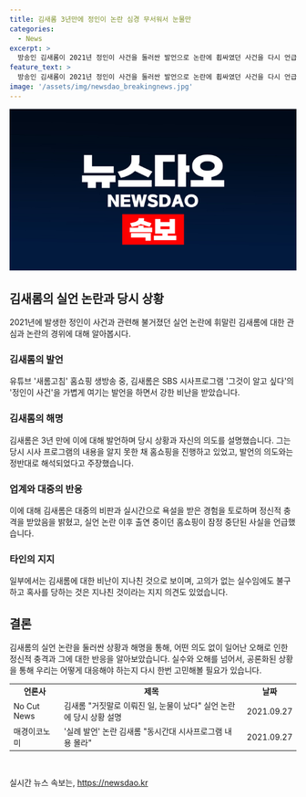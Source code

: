 ```yaml
---
title: 김새롬 3년만에 정인이 논란 심경 무서워서 눈물만
categories:
  - News
excerpt: >
  방송인 김새롬이 2021년 정인이 사건을 둘러싼 발언으로 논란에 휩싸였던 사건을 다시 언급하며 당시 상황을 설명했다. 홈쇼핑 생방송 중에 시사프로그램을 무시하는 발언을 한 후 많은 비난을 받았는데, 김새롬은 이에 대해 스트레스와 비판에 대한 내적 충격을 솔직하게 털어놨다. 이에 대한 대중의 반응과 관련 최근 현상을 회고했고, 일각에서는 비난이 지나친 것이라는 의견도 제기되고 있다. 
feature_text: >
  방송인 김새롬이 2021년 정인이 사건을 둘러싼 발언으로 논란에 휩싸였던 사건을 다시 언급하며 당시 상황을 설명했다. 홈쇼핑 생방송 중에 시사프로그램을 무시하는 발언을 한 후 많은 비난을 받았는데, 김새롬은 이에 대해 스트레스와 비판에 대한 내적 충격을 솔직하게 털어놨다. 이에 대한 대중의 반응과 관련 최근 현상을 회고했고, 일각에서는 비난이 지나친 것이라는 의견도 제기되고 있다. 
image: '/assets/img/newsdao_breakingnews.jpg'
---
```


<p><img src="/assets/img/newsdao_breakingnews.jpg" alt="koreaapp 속보" /></p>

<h2 data-ke-size="size26">김새롬의 실언 논란과 당시 상황</h2>

<p data-ke-size="size16">2021년에 발생한 정인이 사건과 관련해 불거졌던 실언 논란에 휘말린 김새롬에 대한 관심과 논란의 경위에 대해 알아봅시다.</p>

<h3>김새롬의 발언</h3>

<p data-ke-size="size16">유튜브 '새롬고침' 홈쇼핑 생방송 중, 김새롬은 SBS 시사프로그램 '그것이 알고 싶다'의 '정인이 사건'을 가볍게 여기는 발언을 하면서 강한 비난을 받았습니다.</p>

<h3>김새롬의 해명</h3>

<p data-ke-size="size16">김새롬은 3년 만에 이에 대해 발언하며 당시 상황과 자신의 의도를 설명했습니다. 그는 당시 시사 프로그램의 내용을 알지 못한 채 홈쇼핑을 진행하고 있었고, 발언의 의도와는 정반대로 해석되었다고 주장했습니다.</p>

<h3>업계와 대중의 반응</h3>

<p data-ke-size="size16">이에 대해 김새롬은 대중의 비판과 실시간으로 욕설을 받은 경험을 토로하며 정신적 충격을 받았음을 밝혔고, 실언 논란 이후 출연 중이던 홈쇼핑이 잠정 중단된 사실을 언급했습니다.</p>

<h3>타인의 지지</h3>

<p data-ke-size="size16">일부에서는 김새롬에 대한 비난이 지나친 것으로 보이며, 고의가 없는 실수임에도 불구하고 혹사를 당하는 것은 지나친 것이라는 지지 의견도 있었습니다.</p>

<h2 data-ke-size="size26">결론</h2>

<p data-ke-size="size16">김새롬의 실언 논란을 둘러싼 상황과 해명을 통해, 어떤 의도 없이 일어난 오해로 인한 정신적 충격과 그에 대한 반응을 알아보았습니다. 실수와 오해를 넘어서, 공론화된 상황을 통해 우리는 어떻게 대응해야 하는지 다시 한번 고민해볼 필요가 있습니다.</p>

<table>
  <tr>
    <td style="text-align: center; height: 17px;"><b>언론사</b></td>
    <td style="text-align: center; height: 17px;"><b>제목</b></td>
    <td style="text-align: center; height: 17px;"><b>날짜</b></td>
  </tr>
  <tr>
    <td>No Cut News</td>
    <td>김새롬 "거짓말로 이뤄진 일, 눈물이 났다" 실언 논란에 당시 상황 설명</td>
    <td>2021.09.27</td>
  </tr>
  <tr>
    <td>매경이코노미</td>
    <td>'실례 발언' 논란 김새롬 "동시간대 시사프로그램 내용 몰라"</td>
    <td>2021.09.27</td>
  </tr>
</table>

<p data-ke-size="size16">&nbsp;</p>
실시간 뉴스 속보는, <a href="https://newsdao.kr" rel="dofollow">https://newsdao.kr</a>


